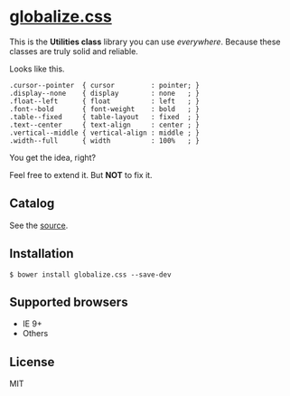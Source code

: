 # [globalize.css](dist/globalize.css)

This is the **Utilities class** library you can use _everywhere_. Because these classes are truly solid and reliable.

Looks like this.

```
.cursor--pointer  { cursor         : pointer; }
.display--none    { display        : none   ; }
.float--left      { float          : left   ; }
.font--bold       { font-weight    : bold   ; }
.table--fixed     { table-layout   : fixed  ; }
.text--center     { text-align     : center ; }
.vertical--middle { vertical-align : middle ; }
.width--full      { width          : 100%   ; }
```

You get the idea, right?

Feel free to extend it. But __NOT__ to fix it.

## Catalog

See the [source](src).

## Installation

```
$ bower install globalize.css --save-dev
```

## Supported browsers

- IE 9+
- Others

## License

MIT
